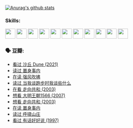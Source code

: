 
[![Anurag's github stats](https://github-readme-stats.vercel.app/api?username=w940853815)](https://github.com/anuraghazra/github-readme-stats)

### Skills:

<code><img height="32" src="https://cdn.jsdelivr.net/npm/simple-icons@v5/icons/python.svg"></code>
<code><img height="32" src="https://cdn.jsdelivr.net/npm/simple-icons@v5/icons/javascript.svg"></code>
<code><img height="32" src="https://cdn.jsdelivr.net/npm/simple-icons@v5/icons/django.svg"></code>
<code><img height="32" src="https://cdn.jsdelivr.net/npm/simple-icons@v5/icons/flask.svg"></code>
<code><img height="32" src="https://cdn.jsdelivr.net/npm/simple-icons@v5/icons/vuetify.svg"></code>
<code><img height="32" src="https://cdn.jsdelivr.net/npm/simple-icons@v5/icons/git.svg"></code>
<code><img height="32" src="https://cdn.jsdelivr.net/npm/simple-icons@v5/icons/docker.svg"></code>
<code><img height="32" src="https://cdn.jsdelivr.net/npm/simple-icons@v5/icons/postgresql.svg"></code>
<code><img height="32" src="https://cdn.jsdelivr.net/npm/simple-icons@v5/icons/elasticsearch.svg"></code>
<code><img height="32" src="https://cdn.jsdelivr.net/npm/simple-icons@v5/icons/macos.svg"></code>
<code><img height="32" src="https://cdn.jsdelivr.net/npm/simple-icons@v5/icons/linux.svg"></code>

### 🗣 豆瓣:

<!-- DOUBAN-ACTIVITIES:START -->
- [看过 沙丘 Dune‎ (2021)](https://www.douban.com/people/136069238/status/3726869471/?_i=42716807)
- [读过 置身事内](https://www.douban.com/people/136069238/status/3726223867/?_i=42716807)
- [在读 强风吹拂](https://www.douban.com/people/136069238/status/3725395475/?_i=42716807)
- [读过 当我谈跑步时我谈些什么](https://www.douban.com/people/136069238/status/3715422296/?_i=42716807)
- [在看 走向共和‎ (2003)](https://www.douban.com/people/136069238/status/3711470443/?_i=42716807)
- [想看 大明王朝1566‎ (2007)](https://www.douban.com/people/136069238/status/3710980213/?_i=42716807)
- [想看 走向共和‎ (2003)](https://www.douban.com/people/136069238/status/3710980002/?_i=42716807)
- [在读 置身事内](https://www.douban.com/people/136069238/status/3710472151/?_i=42716807)
- [读过 呼啸山庄](https://www.douban.com/people/136069238/status/3710470617/?_i=42716807)
- [看过 有话好好说‎ (1997)](https://www.douban.com/people/136069238/status/3709833172/?_i=42716807)
<!-- DOUBAN-ACTIVITIES:END -->
<!--
**w940853815/w940853815** is a ✨ _special_ ✨ repository because its `README.md` (this file) appears on your GitHub profile.

Here are some ideas to get you started:

- 🔭 I’m currently working on ...
- 🌱 I’m currently learning ...
- 👯 I’m looking to collaborate on ...
- 🤔 I’m looking for help with ...
- 💬 Ask me about ...
- 📫 How to reach me: ...
- 😄 Pronouns: ...
- ⚡ Fun fact: ...
-->
